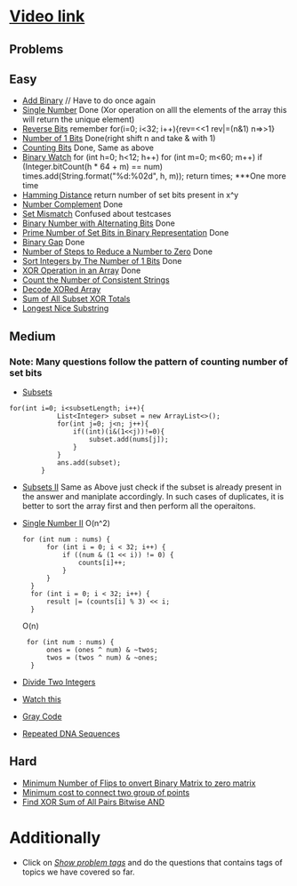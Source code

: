 # [Video link](https://youtu.be/fzip9Aml6og)

## Problems

## Easy
- [Add Binary](https://leetcode.com/problems/add-binary/) // Have to do once again
- [Single Number](https://leetcode.com/problems/single-number/)  Done (Xor operation on alll the elements of the array this will return the unique element)
- [Reverse Bits](https://leetcode.com/problems/reverse-bits/)  remember for(i=0; i<32; i++){rev=<<1 rev|=(n&1) n=>>1}
- [Number of 1 Bits](https://leetcode.com/problems/number-of-1-bits/) Done(right shift n and take & with 1)
- [Counting Bits](https://leetcode.com/problems/counting-bits/) Done, Same as above
- [Binary Watch](https://leetcode.com/problems/binary-watch/)  for (int h=0; h<12; h++)
        for (int m=0; m<60; m++)
            if (Integer.bitCount(h * 64 + m) == num)
                times.add(String.format("%d:%02d", h, m));
    return times;  ***One more time
- [Hamming Distance](https://leetcode.com/problems/hamming-distance/) return number of set bits present in x^y
- [Number Complement](https://leetcode.com/problems/number-complement/) Done
- [Set Mismatch](https://leetcode.com/problems/set-mismatch/) Confused about testcases
- [Binary Number with Alternating Bits](https://leetcode.com/problems/binary-number-with-alternating-bits/) Done
- [Prime Number of Set Bits in Binary Representation](https://leetcode.com/problems/prime-number-of-set-bits-in-binary-representation/) Done
- [Binary Gap](https://leetcode.com/problems/binary-gap/) Done
- [Number of Steps to Reduce a Number to Zero](https://leetcode.com/problems/number-of-steps-to-reduce-a-number-to-zero/) Done
- [Sort Integers by The Number of 1 Bits](https://leetcode.com/problems/sort-integers-by-the-number-of-1-bits/) Done
- [XOR Operation in an Array](https://leetcode.com/problems/xor-operation-in-an-array/) Done
- [Count the Number of Consistent Strings](https://leetcode.com/problems/count-the-number-of-consistent-strings/)
- [Decode XORed Array](https://leetcode.com/problems/decode-xored-array/)
- [Sum of All Subset XOR Totals](https://leetcode.com/problems/sum-of-all-subset-xor-totals/)
- [Longest Nice Substring](https://leetcode.com/problems/longest-nice-substring/)

## Medium

### Note:  Many questions follow the pattern of counting number of set bits 


- [Subsets](https://leetcode.com/problems/subsets/)<br>
```
for(int i=0; i<subsetLength; i++){
            List<Integer> subset = new ArrayList<>();
            for(int j=0; j<n; j++){
                if((int)(i&(1<<j))!=0){
                    subset.add(nums[j]);
                }
            }
            ans.add(subset);
        }
```
- [Subsets II](https://leetcode.com/problems/subsets-ii/)
  Same as Above just check if the subset is already present in the answer and maniplate accordingly. In such cases of duplicates, it is better to sort the array first and then perform all the operaitons.
- [Single Number II](https://leetcode.com/problems/single-number-ii/)
  O(n^2)
  ```
  for (int num : nums) {
        for (int i = 0; i < 32; i++) {
            if ((num & (1 << i)) != 0) {
                counts[i]++;
            }
        }
    }
    for (int i = 0; i < 32; i++) {
        result |= (counts[i] % 3) << i;
    }
  ```
  O(n)
  ```
   for (int num : nums) {
        ones = (ones ^ num) & ~twos;
        twos = (twos ^ num) & ~ones;
    }
  ```
  
- [Divide Two Integers](https://leetcode.com/problems/divide-two-integers/)
- [Watch this](https://www.wikihow.com/Subtract-Binary-Numbers)
  
- [Gray Code](https://leetcode.com/problems/gray-code/)
- [Repeated DNA Sequences](https://leetcode.com/problems/repeated-dna-sequences/)

## Hard
- [Minimum Number of Flips to onvert Binary Matrix to zero matrix](https://leetcode.com/problems/minimum-number-of-flips-to-convert-binary-matrix-to-zero-matrix/)
- [Minimum cost to connect two group of points](https://leetcode.com/problems/minimum-cost-to-connect-two-groups-of-points/)
- [Find XOR Sum of All Pairs Bitwise AND](https://leetcode.com/problems/find-xor-sum-of-all-pairs-bitwise-and/)

# Additionally
- Click on [*Show problem tags*](https://leetcode.com/tag/bit-manipulation/) and do the questions that contains tags of topics we have covered so far.
